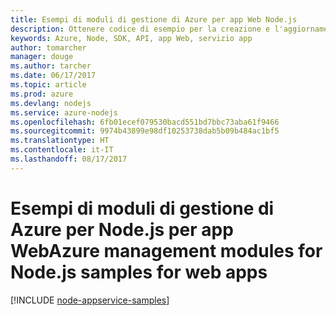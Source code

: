 ```yaml
---
title: Esempi di moduli di gestione di Azure per app Web Node.js
description: Ottenere codice di esempio per la creazione e l'aggiornamento di app Web di Azure ospitate nel servizio app usando i moduli di gestione di Azure per Node.js
keywords: Azure, Node, SDK, API, app Web, servizio app
author: tomarcher
manager: douge
ms.author: tarcher
ms.date: 06/17/2017
ms.topic: article
ms.prod: azure
ms.devlang: nodejs
ms.service: azure-nodejs
ms.openlocfilehash: 6fb01ecef079530bacd551bd7bbc73aba61f9466
ms.sourcegitcommit: 9974b43899e98df10253738dab5b09b484ac1bf5
ms.translationtype: HT
ms.contentlocale: it-IT
ms.lasthandoff: 08/17/2017
---
```

# <a name="azure-management-modules-for-nodejs-samples-for-web-apps"></a><span data-ttu-id="606a6-104">Esempi di moduli di gestione di Azure per Node.js per app Web</span><span class="sxs-lookup"><span data-stu-id="606a6-104">Azure management modules for Node.js samples for web apps</span></span>

[!INCLUDE [node-appservice-samples](../docs-ref-conceptual/includes/appservice-samples.md)]